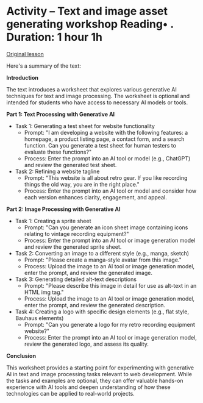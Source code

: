 # Activity – Text and image asset generating workshop Reading• . Duration: 1 hour 1h

[Original lesson](https://www.coursera.org/learn/uol-web-development/supplement/5QeRo/activity-text-and-image-asset-generating-workshop)

Here's a summary of the text:

**Introduction**

The text introduces a worksheet that explores various generative AI techniques for text and image processing. The worksheet is optional and intended for students who have access to necessary AI models or tools.

**Part 1: Text Processing with Generative AI**

* Task 1: Generating a test sheet for website functionality
	+ Prompt: "I am developing a website with the following features: a homepage, a product listing page, a contact form, and a search function. Can you generate a test sheet for human testers to evaluate these functions?"
	+ Process: Enter the prompt into an AI tool or model (e.g., ChatGPT) and review the generated test sheet.
* Task 2: Refining a website tagline
	+ Prompt: "This website is all about retro gear. If you like recording things the old way, you are in the right place."
	+ Process: Enter the prompt into an AI tool or model and consider how each version enhances clarity, engagement, and appeal.

**Part 2: Image Processing with Generative AI**

* Task 1: Creating a sprite sheet
	+ Prompt: "Can you generate an icon sheet image containing icons relating to vintage recording equipment?"
	+ Process: Enter the prompt into an AI tool or image generation model and review the generated sprite sheet.
* Task 2: Converting an image to a different style (e.g., manga, sketch)
	+ Prompt: "Please create a manga-style avatar from this image."
	+ Process: Upload the image to an AI tool or image generation model, enter the prompt, and review the generated image.
* Task 3: Generating detailed alt-text descriptions
	+ Prompt: "Please describe this image in detail for use as alt-text in an HTML img tag."
	+ Process: Upload the image to an AI tool or image generation model, enter the prompt, and review the generated description.
* Task 4: Creating a logo with specific design elements (e.g., flat style, Bauhaus elements)
	+ Prompt: "Can you generate a logo for my retro recording equipment website?"
	+ Process: Enter the prompt into an AI tool or image generation model, review the generated logo, and assess its quality.

**Conclusion**

This worksheet provides a starting point for experimenting with generative AI in text and image processing tasks relevant to web development. While the tasks and examples are optional, they can offer valuable hands-on experience with AI tools and deepen understanding of how these technologies can be applied to real-world projects.

